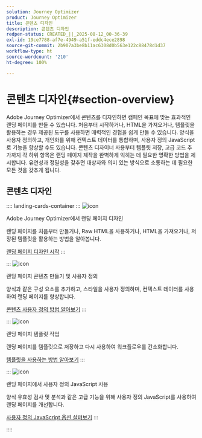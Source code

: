 ```yaml
---
solution: Journey Optimizer
product: Journey Optimizer
title: 콘텐츠 디자인
description: 콘텐츠 디자인
redpen-status: CREATED_||_2025-08-12_00-36-39
exl-id: 19ce7788-af7e-4949-a51f-eddc4ece2898
source-git-commit: 2b907a3be8b11ac6308d0b563e122c88478d1d37
workflow-type: ht
source-wordcount: '210'
ht-degree: 100%

---
```


# 콘텐츠 디자인{#section-overview}

Adobe Journey Optimizer에서 콘텐츠를 디자인하면 캠페인 목표에 맞는 효과적인 랜딩 페이지를 만들 수 있습니다. 처음부터 시작하거나, HTML을 가져오거나, 템플릿을 활용하는 경우 제공된 도구를 사용하면 매력적인 경험을 쉽게 만들 수 있습니다. 양식을 사용자 정의하고, 개인화를 위해 컨텍스트 데이터를 통합하며, 사용자 정의 JavaScript로 기능을 향상할 수도 있습니다. 콘텐츠 디자이너 사용부터 템플릿 저장, 고급 코드 추가까지 각 하위 항목은 랜딩 페이지 제작을 완벽하게 익히는 데 필요한 명확한 방법을 제시합니다. 유연성과 정밀성을 갖추면 대상자와 의미 있는 방식으로 소통하는 데 필요한 모든 것을 갖추게 됩니다.

## 콘텐츠 디자인

:::: landing-cards-container
:::
![icon](https://cdn.experienceleague.adobe.com/icons/circle-play.svg)

Adobe Journey Optimizer에서 랜딩 페이지 디자인

랜딩 페이지를 처음부터 만들거나, Raw HTML을 사용하거나, HTML을 가져오거나, 저장된 템플릿을 활용하는 방법을 알아봅니다.

[랜딩 페이지 디자인 시작](../using/landing-pages/design-lp.md)
:::

:::
![icon](https://cdn.experienceleague.adobe.com/icons/puzzle-piece.svg)

랜딩 페이지 콘텐츠 만들기 및 사용자 정의

양식과 같은 구성 요소를 추가하고, 스타일을 사용자 정의하며, 컨텍스트 데이터를 사용하여 랜딩 페이지를 향상합니다.

[콘텐츠 사용자 정의 방법 알아보기](../using/landing-pages/lp-content.md)
:::

:::
![icon](https://cdn.experienceleague.adobe.com/icons/list-check.svg)

랜딩 페이지 템플릿 작업

랜딩 페이지를 템플릿으로 저장하고 다시 사용하여 워크플로우를 간소화합니다.

[템플릿을 사용하는 방법 알아보기](../using/landing-pages/lp-templates.md)
:::

:::
![icon](https://cdn.experienceleague.adobe.com/icons/code-branch.svg)

랜딩 페이지에서 사용자 정의 JavaScript 사용

양식 유효성 검사 및 분석과 같은 고급 기능을 위해 사용자 정의 JavaScript를 사용하여 랜딩 페이지를 개선합니다.

[사용자 정의 JavaScript 옵션 살펴보기](../using/landing-pages/lp-custom-js.md)
:::

::::
